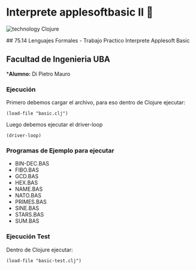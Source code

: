 # Interprete applesoftbasic II :apple:

![technology Clojure](https://img.shields.io/badge/technology-clojure-blue.svg)


## 75.14 Lenguajes Formales - Trabajo Practico Interprete Applesoft Basic
## Facultad de Ingenieria UBA


***Alumno:** Di Pietro Mauro

### Ejecución

Primero debemos cargar el archivo, para eso dentro de Clojure ejecutar:
``` 
(load-file "basic.clj")
```
Luego debemos ejecutar el driver-loop

``` 
(driver-loop)
```

### Programas de Ejemplo para ejecutar

- BIN-DEC.BAS
- FIBO.BAS
- GCD.BAS
- HEX.BAS
- NAME.BAS 
- NATO.BAS
- PRIMES.BAS
- SINE.BAS
- STARS.BAS
- SUM.BAS


### Ejecución Test

Dentro de Clojure ejecutar:

``` 
(load-file "basic-test.clj")
```



